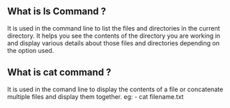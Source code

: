 ## What is ls Command ?
 It is used in the command line to list the files and directories in the current directory. It helps you see the contents of the directory you are working in and display various details about those files and directories depending on the option used. 


 ## What is cat command ?
 It is used in the comand line to display the contents of a file or concatenate multiple files and display them together. 
 eg: - cat filename.txt
